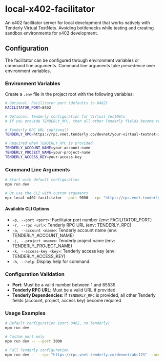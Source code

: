 # local-x402-facilitator

An x402 facilitator server for local development that works natively with Tenderly Virtual TestNets. Avoiding bottlenecks while testing and creating sandbox environments for x402 development.

## Configuration

The facilitator can be configured through environment variables or command line arguments. Command line arguments take precedence over environment variables.

### Environment Variables

Create a `.env` file in the project root with the following variables:

```bash
# Optional: Facilitator port (defaults to 8402)
FACILITATOR_PORT=8402

# Optional: Tenderly configuration for Virtual TestNets
# If you provide TENDERLY_RPC, then all other Tenderly fields become required

# Tenderly RPC URL (optional)
TENDERLY_RPC=https://rpc.vnet.tenderly.co/devnet/your-virtual-testnet-id

# Required when TENDERLY_RPC is provided
TENDERLY_ACCOUNT_NAME=your-account-name
TENDERLY_PROJECT_NAME=your-project-name
TENDERLY_ACCESS_KEY=your-access-key
```

### Command Line Arguments

```bash
# Start with default configuration
npm run dev

# Or use the CLI with custom arguments
npx local-x402-facilitator --port 9000 --rpc "https://rpc.vnet.tenderly.co/devnet/your-testnet" --account "your-account" --project "your-project" --access-key "your-key"
```

#### Available CLI Options

- `-p, --port <port>`: Facilitator port number (env: FACILITATOR_PORT)
- `-r, --rpc <url>`: Tenderly RPC URL (env: TENDERLY_RPC)  
- `-a, --account <name>`: Tenderly account name (env: TENDERLY_ACCOUNT_NAME)
- `-j, --project <name>`: Tenderly project name (env: TENDERLY_PROJECT_NAME)
- `-k, --access-key <key>`: Tenderly access key (env: TENDERLY_ACCESS_KEY)
- `-h, --help`: Display help for command

### Configuration Validation

- **Port**: Must be a valid number between 1 and 65535
- **Tenderly RPC URL**: Must be a valid URL if provided
- **Tenderly Dependencies**: If `TENDERLY_RPC` is provided, all other Tenderly fields (account, project, access key) become required

### Usage Examples

```bash
# Default configuration (port 8402, no Tenderly)
npm run dev

# Custom port only
npm run dev -- --port 3000

# Full Tenderly configuration
npm run dev -- --rpc "https://rpc.vnet.tenderly.co/devnet/abc123" --account "myaccount" --project "myproject" --access-key "mykey"
```
